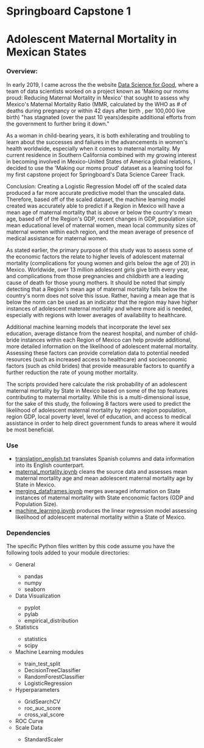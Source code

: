 <h1>Springboard Capstone 1</h1>
<h1>Adolescent Maternal Mortality in Mexican States</h1>

<h3>Overview:</h3>
<p>In early 2019, I came across the the website <a href="https://dssg.uchicago.edu/2014/08/04/making-our-moms-proud-reducing-maternal-mortality-in-mexico/">Data Science for Good</a>, where a team of data scientists worked on a project known as 'Making our moms proud: Reducing Maternal Mortality in Mexico' that sought to assess why Mexico's Maternal Mortality Ratio (MMR, calculated by the WHO as # of deaths during pregnancy or within 42 days after birth , per 100,000 live birth) "has stagnated (over the past 10 years)despite additional efforts from the government to further bring it down."</p>
<p>As a woman in child-bearing years, it is both exhilerating and troubling to learn about the successes and failures in the advancements in women's health worldwide, especially when it comes to maternal mortality. My current residence in Southern California combined with my growing interest in becoming involved in Mexico-United States of America global relations, I decided to use the 'Making our moms proud' dataset as a learning tool for my first capstone project for Springboard's Data Science Career Track.</p>   
<p>Conclusion: 
Creating a Logistic Regression Model off of the scaled data produced a far more accurate predictive model than the unscaled data. Therefore, based off of the scaled dataset, the machine learning model created was accurately able to predict if a Region in Mexico will have a mean age of maternal mortality that is above or below the country's mean age, based off of the Region's GDP, recent changes in GDP, population size, mean educational level of maternal women, mean local community sizes of maternal women within each region, and the mean average of presence of medical assistance for maternal women. 

As stated earlier, the primary purpose of this study was to assess some of the economic factors the relate to higher levels of adolescent maternal mortality (complications for young women and girls below the age of 20) in Mexico. Worldwide, over 13 million adolescent girls give birth every year, and complications from those pregnancies and childbirth are a leading cause of death for those young mothers. It should be noted that simply detecting that a Region's mean age of maternal mortality falls below the country's norm does not solve this issue. Rather, having a mean age that is below the norm can be used as an indicator that the region may have higher instances of adolescent maternal mortality and where more aid is needed, especially with regions with lower averages of availability to healthcare.

Additional machine learning models that incorporate the level sex education, average distance from the nearest hospital, and number of child-bride instances within each Region of Mexico can help provide additional, more detailed information on the likelihood of adolescent maternal mortality. Assessing these factors can provide correlation data to potential needed resources (such as increased access to healthcare) and socioeconomic factors (such as child brides) that provide measurable factors to quantify a further reduction the rate of young mother mortality.</p>

<p>The scripts provided here calculate the risk probability of an adolescent maternal mortality by State in Mexico based on some of the top features contributing to maternal mortality. While this is a multi-dimensional issue, for the sake of this study, the following 8 factors were used to predict the likelihood of adolescent maternal mortality by region: region population, region GDP, local poverty level, level of education, and access to medical assistance in order to help direct government funds to areas where it would be most beneficial. </p>
<h3>Use</h3>
<ul>
    <li><a href="https://github.com/EmSchoof/Capstone-Project-1/blob/master/translation_english.txt">translation_english.txt</a> translates Spanish columns and data information into its English counterpart.</li>  
     <li><a href="https://github.com/EmSchoof/Capstone-Project-1/blob/master/maternal_mortality.ipynb">maternal_mortality.ipynb</a> cleans the source data and assesses mean maternal mortality age and mean adolescent maternal mortality age by State in Mexico.</li>  
     <li><a href="https://github.com/EmSchoof/Capstone-Project-1/blob/master/merging_dataframes.ipynb">merging_dataframes.ipynb</a> merges averaged information on State instances of maternal mortality with State enconomic factors (GDP and Population Size).</li>  
     <li><a href="https://github.com/EmSchoof/Capstone-Project-1/blob/master/machine_learning.ipynb">machine_learning.ipynb</a> produces the linear regression model assessing likelihood of adolescent maternal mortality within a State of Mexico.</li>  
</ul>
<h3>Dependencies</h3>
The specific Python files written by this code assume you have the following tools added to your module directories:
<br>
<ul style="list-style-type:circle;">
    <li>General</li>
        <ul>
            <li>pandas</li>
            <li>numpy</li>
            <li>seaborn</li>
        </ul>

<li>Data Visualization</li>
        <ul>
            <li>pyplot</li>
            <li>pylab</li>
            <li>empirical_distribution</li>
        </ul>

 <li>Statistics</li>
        <ul>
            <li>statistics</li>
            <li>scipy</li>
        </ul>

<li>Machine Learning modules</li>
        <ul>
            <li>train_test_split</li>
            <li>DecisionTreeClassifier</li>
            <li>RandomForestClassifier</li>
            <li>LogisticRegression</li>
        </ul>

 <li>Hyperparameters</li>
        <ul>
            <li>GridSearchCV</li>
            <li>roc_auc_score</li>
            <li>cross_val_score</li>
        </ul>

<li>ROC Curve</li>  

<li>Scale Data</li>
        <ul>
            <li>StandardScaler</li>
        </ul>
</ul>
